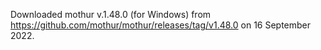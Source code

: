 Downloaded mothur v.1.48.0 (for Windows) from https://github.com/mothur/mothur/releases/tag/v1.48.0 on 16 September 2022.
